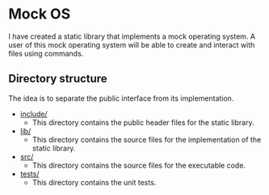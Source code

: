 # Mock OS
I have created a static library that
implements a mock operating system.
A user of this mock operating system will be able to
create and interact with files using commands.

## Directory structure

The idea is to separate the public interface from its implementation.

- [include/](./include)
  - This directory contains the public header files for the static library.
- [lib/](./lib)
  - This directory contains the source files for the implementation of the static library.
- [src/](./src)
  - This directory contains the source files for the executable code.
- [tests/](./tests)
  - This directory contains the unit tests.
 
